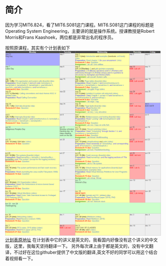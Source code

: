 # 简介
因为学习MIT6.824，看了MIT6.S081这门课程。MIT6.S081这门课程的标题是Operating System Engineering，主要讲的就是操作系统。授课教授是Robert Morris和Frans Kaashoek，两位都是非常出名的程序员。

按照原课程，其实有个计划表如下
![alt 计划表](img1.png)
![alt 计划表](img.png)
[计划表原地址](https://pdos.csail.mit.edu/6.828/2020/schedule.html)
在计划表中它的讲义是英文的，我看国内好像没有这个讲义的中文版，这里，我每天坚持翻译一下。
另外每次课上由于都是英文的，没有中文翻译，不过好在这位githuber提供了中文版的翻译,英文不好的同学可以用这个结合着视频看一下。